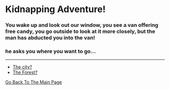 # Kidnapping Adventure!
### You wake up and look out our window, you see a van offering free candy, you go outside to look at it more closely, but the man has abducted you into the van!
### he asks you where you want to go...
---

* [The city?](./CITY/City.md)
* [The Forest?](FOREST/Forest.md)



[Go Back To The Main Page](../home.md)
